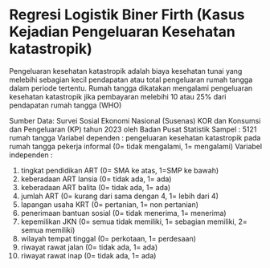 # Regresi Logistik Biner Firth (Kasus Kejadian Pengeluaran Kesehatan katastropik)
Pengeluaran kesehatan katastropik adalah biaya kesehatan tunai yang melebihi sebagian kecil pendapatan atau total pengeluaran rumah tangga dalam periode tertentu. Rumah tangga dikatakan mengalami pengeluaran kesehatan katastropik jika pembayaran melebihi 10 atau 25% dari pendapatan rumah tangga (WHO)

Sumber Data: Survei Sosial Ekonomi Nasional (Susenas) KOR dan Konsumsi dan Pengeluaran (KP) tahun 2023 oleh Badan Pusat Statistik
Sampel : 5121 rumah tangga
Variabel dependen : pengeluaran kesehatan katastropik pada rumah tangga pekerja informal (0= tidak mengalami, 1= mengalami)
Variabel independen : 
1. tingkat pendidikan ART (0= SMA ke atas, 1=SMP ke bawah)
2. keberadaan ART lansia (0= tidak ada, 1= ada)
3. keberadaan ART balita (0= tidak ada, 1= ada)
4. jumlah ART (0= kurang dari sama dengan 4, 1= lebih dari 4)
5. lapangan usaha KRT (0= pertanian, 1= non pertanian)
6. penerimaan bantuan sosial (0= tidak menerima, 1= menerima)
7. kepemilikan JKN (0= semua tidak memiliki, 1= sebagian memiliki, 2= semua memiliki)
8. wilayah tempat tinggal (0= perkotaan, 1= perdesaan)
9. riwayat rawat jalan (0= tidak ada, 1= ada)
10. riwayat rawat inap (0= tidak ada, 1= ada)
